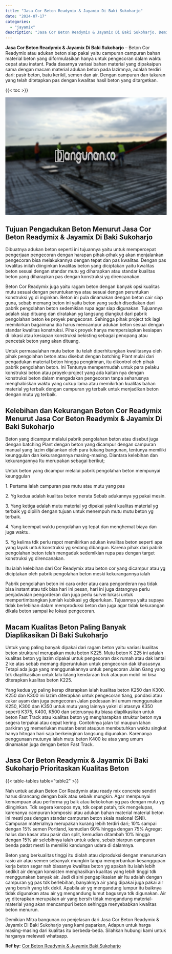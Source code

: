 ```yaml
---
title: "Jasa Cor Beton Readymix & Jayamix Di Baki Sukoharjo"
date: "2024-07-17"
categories: 
  - "jayamix"
description: "Jasa Cor Beton Readymix & Jayamix Di Baki Sukoharjo. Demikian Mitra bangunan.co penjelasan dari Jasa Cor Beton Readymix & Jayamix Di Baki Sukoharjo yang kami..."
---
```


**Jasa Cor Beton Readymix & Jayamix Di Baki Sukoharjo** – Beton Cor Readymix atau adukan beton siap pakai yaitu campuran campuran bahan material beton yang diformulasikan hanya untuk pengecoran dalam waktu cepat atau instant. Pada dasarnya variasi bahan material yang dipakaipun sama dengan macam material adukan beton pada lazimnya, adalah terdiri dari: pasir beton, batu kerikil, semen dan air. Dengan campuran dan takaran yang telah ditetapkan pas dengan kwalitas hasil beton yang ditargetkan.

{{< toc >}}

![Jasa Cor Beton Readymix & Jayamix Di Baki Sukoharjo](/images/jasa-cor-readymix-38.png)

## Tujuan Pengadukan Beton Menurut Jasa Cor Beton Readymix & Jayamix Di Baki Sukoharjo

Dibuatnya adukan beton seperti ini tujuannya yaitu untuk mempercepat pengerjaan pengecoran dengan harapan pihak-pihak yg akan menjalankan pengecoran bisa melakukannya dengan tepat dan pas kwalitas. Dengan pas kwalitas inilah diinginkan kwalitas beton yang diciptakan yaitu kwalitas beton sesuai dengan standar mutu yg diharapkan atau standar kualitas beton yang diharapkan pas dengan konstruksi yg direncanakan.

Beton Cor Readymix juga yaitu ragam beton dengan banyak opsi kualitas mutu sesuai dengan peruntukannya atau sesuai dengan peruntukan konstruksi yg di inginkan. Beton ini pula dinamakan dengan beton cair siap guna, sebab memang beton ini yaitu beton yang sudah disediakan dari pabrik pengolahan beton sedemikian rupa agar siap digunakan. Tujuannya adalah siap dituang dan diratakan yg langsung diangkut dari pabrik pengolahan beton ke proyek pengecoran. Sehingga pihak project tdk lagi memikirkan bagaimana dia harus mencampur adukan beton sesuai dengan standar kwalitas konstruksi. Pihak proyek hanya mempersiapkan kesiapan di lokasi atau kesiapan konstruksi bekisting sebagai penopang atau pencetak beton yang akan dituang.

Untuk permasalahan mutu beton itu telah diperhitungkan kwalitasnya oleh pihak pengolahan beton atau disebut dengan batching Plant mulai dari pengadukan material beton hingga pengiriman, itu dikontrol oleh pihak pabrik pengolahan beton. Ini Tentunya mempermudah untuk para pelaku konstruksi beton atau proyek-project yang ada kaitan nya dengan konstruksi beton dalam mengadakan pengecoran tanpa seharusnya menghabiskan waktu yang cukup lama atau memikirkan kualitas bahan material yg terbaik dengan campuran yg terbaik untuk menjadikan beton dengan mutu yg terbaik.

## Kelebihan dan Kekurangan Beton Cor Readymix Menurut Jasa Cor Beton Readymix & Jayamix Di Baki Sukoharjo

Beton yang dicampur melalui pabrik pengolahan beton atau disebut juga dengan batching Plant dengan beton yang dicampur dengan campuran manual yang lazim dijalankan oleh para tukang bangunan, tentunya memiliki keunggulan dan kekurangannya masing-masing. Diantara kelebihan dan kekurangannya Itu merupakan sebagai berikut;

Untuk beton yang dicampur melalui pabrik pengolahan beton mempunyai keunggulan

1\. Pertama ialah campuran pas mutu atau mutu yang pas

2\. Yg kedua adalah kualitas beton merata Sebab adukannya yg pakai mesin.

3\. Yang ketiga adalah mutu material yg dipakai yakni kualitas material yg terbaik yg dipilih dengan tujuan untuk menempuh mutu mutu beton yg terbaik.

4\. Yang keempat waktu pengolahan yg tepat dan menghemat biaya dan juga waktu.

5\. Yg kelima tdk perlu repot memikirkan adukan kwalitas beton seperti apa yang layak untuk konstruksi yg sedang dibangun. Karena pihak dari pabrik pengolahan beton telah mengaduk sedemikian rupa pas dengan target konstruksi yg direncanakan.

Itu ialah kelebihan dari Cor Readymix atau beton cor yang dicampur atau yg diciptakan oleh pabrik pengolahan beton meski kekurangannya ialah

Pabrik pengolahan beton ini cara order atau cara pengorderan nya tidak bisa instant atau tdk bisa hari ini pesan, hari ini juga datangnya perlu penjadwalan pengorderan dan juga perlu survei lokasi untuk mempertimbangkan jumlah kubikasi yg diperlukan. Tujuannya yaitu supaya tidak berlebihan dalam memproduksi beton dan juga agar tidak kekurangan dikala beton sampai ke lokasi pengecoran.

## Macam Kualitas Beton Paling Banyak Diaplikasikan Di Baki Sukoharjo

Untuk yang paling banyak dipakai dari ragam beton yaitu variasi kualitas beton struktural merupakan mutu beton K225. Mutu beton K 225 ini adalah kualitas beton yg lazim dipakai untuk pengecoran dak rumah atau dak lantai 2 ke atas sebab memang diperuntukan untuk pengecoran dak khususnya. Tetapi ada juga yang menggunakannya untuk pengecoran Jalan Gang yang tdk diaplikasikan untuk lalu lalang kendaraan truk ataupun mobil ini bisa diterapkan kualitas beton K225.

Yang kedua yg paling kerap diterapkan ialah kualitas beton K250 dan K300. K250 dan K300 ini lazim diterapkan untuk pengecoran tiang, pondasi atau cakar ayam dan juga pengecoran Jalan pedesaan ini umum menggunakan K250, K300 dan K350 untuk mutu yang lainnya yakni di atasnya K350 seperti K375, K400, K500 dan seterusnya itu biasa diaplikasikan untuk beton Fast Track atau kualitas beton yg mengharapkan struktur beton nya segera terpakai atau cepat kering. Contohnya jalan tol maupun lahan parkiran yg memerlukan muatan berat ataupun membutuhkan waktu singkat hanya hitngan hari saja berkeinginan langsung digunakan. Karenanya penggunaan mutunya ialah mutu beton K400 ke atas yang umum dinamakan juga dengan beton Fast Track.

## Jasa Cor Beton Readymix & Jayamix Di Baki Sukoharjo Prioritaskan Kualitas Beton

{{< table-tables table="table2" >}}

Nah untuk adukan Beton Cor Readymix atau ready mix concrete sendiri harus dirancang dengan baik atau sebaik mungkin. Agar mempunyai kemampuan atau performa yg baik atau kekokohan yg pas dengan mutu yg diinginkan. Tdk segera keropos nya, tdk cepat patah, tdk mengelupas, karenanya campuran komposisi atau adukan bahan material material beton ini mesti pas dengan standar campuran beton skala nasional (SNI). Campuran materialnya merupakan kurang lebih terdiri dari; 10% sampai dengan 15% semen Portland, kemudian 60% hingga dengan 75% Agregat halus dan kasar atau pasir dan split, kemudian ditambah 10% hingga dengan 15% air selebihnya ialah untuk udara, sebab biarpun campuran benda padat mesti Ia memiliki kandungan udara di dalamnya.

Beton yang berkualitas tinggi itu diolah atau diproduksi dengan menurunkan rasio air atau semen sebanyak mungkin tanpa mengorbankan kesanggupan kerja beton segar nah biasanya kwalitas beton yg apakah itu ialah lebih sedikit air dengan konsisten menghasilkan kualitas yang lebih tinggi tdk menggunakan banyak air. Jadi di sini pengaplikasian air Itu adalah dengan campuran yg pas tdk berlebihan, banyaknya air yang dipakai juga pakai air yang bersih yang tdk dekil. Apabila air yg mengandung lumpur itu baiknya tidak digunakan atau air yg mengandung lumut bagusnya tdk digunakan. Air yg diterapkan merupakan air yang bersih tidak mengandung material-material yang akan mencampuri beton sehingga menyebabkan kwalitas beton menurun.

Demikian Mitra bangunan.co penjelasan dari Jasa Cor Beton Readymix & Jayamix Di Baki Sukoharjo yang kami paparkan, Adapun untuk harga masing-masing dari kualitas itu berbeda-beda. Silahkan hubungi kami untuk harganya melewati whatsapp.

**Ref by:** [Cor Beton Readymix & Jayamix Baki Sukoharjo](https://id.wikipedia.org/wiki/Cor)
